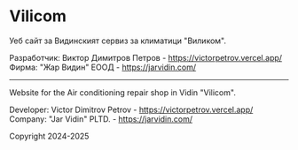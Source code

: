 # Vilicom
Уеб сайт за Видинският сервиз за климатици "Виликом".

Разработчик: Виктор Димитров Петров - https://victorpetrov.vercel.app/
Фирма: "Жар Видин" ЕООД - https://jarvidin.com/

----------------------------------------------------------------------

Website for the Air conditioning repair shop in Vidin "Vilicom".

Developer: Victor Dimitrov Petrov - https://victorpetrov.vercel.app/
Company: "Jar Vidin" PLTD. - https://jarvidin.com/

Copyright 2024-2025